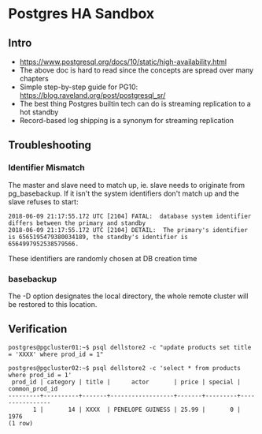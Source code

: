# Postgres HA Sandbox

## Intro

 * https://www.postgresql.org/docs/10/static/high-availability.html
 * The above doc is hard to read since the concepts are spread over many chapters
 * Simple step-by-step guide for PG10: https://blog.raveland.org/post/postgresql_sr/
 * The best thing Postgres builtin tech can do is streaming replication to a hot standby
 * Record-based log shipping is a synonym for streaming replication

## Troubleshooting

### Identifier Mismatch

The master and slave need to match up, ie. slave needs to originate from pg_basebackup.
If it isn't the system identifiers don't match up and the slave refuses to start:

    2018-06-09 21:17:55.172 UTC [2104] FATAL:  database system identifier differs between the primary and standby
    2018-06-09 21:17:55.172 UTC [2104] DETAIL:  The primary's identifier is 6565195479380034189, the standby's identifier is 6564997952538579566.

These identifiers are randomly chosen at DB creation time
    
### basebackup

The -D option designates the local directory, the whole remote cluster will be restored to this location.

## Verification

    postgres@pgcluster01:~$ psql dellstore2 -c "update products set title = 'XXXX' where prod_id = 1"
    
    postgres@pgcluster02:~$ psql dellstore2 -c 'select * from products where prod_id = 1'
     prod_id | category | title |      actor       | price | special | common_prod_id 
    ---------+----------+-------+------------------+-------+---------+----------------
           1 |       14 | XXXX  | PENELOPE GUINESS | 25.99 |       0 |           1976
    (1 row)

